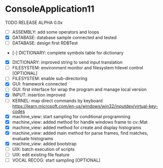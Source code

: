 # ConsoleApplication11
TODO RELEASE ALPHA 0.0x

- [ ] ASSEMBLY:     add some operators and loops
- [x] DATABASE:     database sample connected and tested
- [ ] DATABASE:     design first RDBTest 
- [-] DICTIONARY:   complete symbols table for dictionary
- [x] DICTIONARY:   improved string to send input translation
- [ ] FILESYSTEM:   environment monitor and filesystem hilevel control [OPTIONAL]
- [ ] FILESYSTEM:   enable sub-directoring
- [x] GUI:          framework connected
- [ ] GUI:          first interface for wrap the program and manage local version
- [x] INPUT:        insertion improved
- [ ] KERNEL:       map direct commands by keyboard https://learn.microsoft.com/en-us/windows/win32/inputdev/virtual-key-codes
- [x] machine_view: start sampling for conditional programming
- [x] machine_view: added method for handle windows frame to cv::Mat
- [x] machine_view: added method for create and display histograms
- [x] machine_view: added main method for parse frames, find matches, evaluate histograms
- [x] machine_view: added bootstrap
- [ ] UIX:          batch execution of scripts
- [ ] UIX:          edit existing file feature
- [ ] VOCAL RECOG:  start sampling [OPTIONAL]
